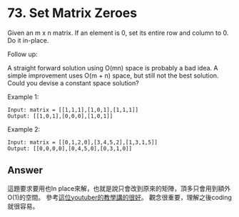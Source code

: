 # 73. Set Matrix Zeroes
Given an m x n matrix. If an element is 0, set its entire row and column to 0. Do it in-place.

Follow up:

A straight forward solution using O(mn) space is probably a bad idea.
A simple improvement uses O(m + n) space, but still not the best solution.
Could you devise a constant space solution?
 

Example 1:
```
Input: matrix = [[1,1,1],[1,0,1],[1,1,1]]
Output: [[1,0,1],[0,0,0],[1,0,1]]
```
Example 2:
```
Input: matrix = [[0,1,2,0],[3,4,5,2],[1,3,1,5]]
Output: [[0,0,0,0],[0,4,5,0],[0,3,1,0]]
```
## Answer
這題要求要用也In place來解，也就是說只會改到原來的矩陣，頂多只會用到額外O(1)的空間。
參考[這位youtuber的教學講的很好](https://www.youtube.com/watch?v=5LU0pv0-ZtI)。
觀念很重要，理解之後coding就很容易。

